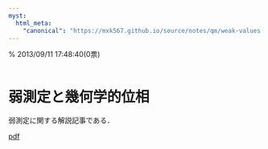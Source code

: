 ```yaml
---
myst:
  html_meta:
    "canonical": "https://mxk567.github.io/source/notes/qm/weak-values.html"
---
```


% 2013/09/11 17:48:40(0票)
```{tags} "ノート", "量子力学", "弱測定"
```

# 弱測定と幾何学的位相

弱測定に関する解説記事である．

[pdf](sk-kitano-rep.pdf)
